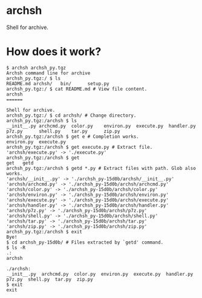 archsh
======

Shell for archive.

How does it work?
=================

    $ archsh archsh_py.tgz
    Archsh command line for archive
    archsh_py.tgz:/ $ ls
    README.md archsh/   bin/      setup.py
    archsh_py.tgz:/ $ cat README.md # View file content.
    archsh
    ======
    
    Shell for archive.
    archsh_py.tgz:/ $ cd archsh/ # Change directory.
    archsh_py.tgz:/archsh $ ls
    __init__.py archcmd.py  color.py    environ.py  execute.py  handler.py  p7z.py      shell.py    tar.py      zip.py      
    archsh_py.tgz:/archsh $ get e # Completion works.
    environ.py  execute.py
    archsh_py.tgz:/archsh $ get execute.py # Extract file.
    'archsh/execute.py' -> './execute.py'
    archsh_py.tgz:/archsh $ get
    get   getd
    archsh_py.tgz:/archsh $ getd *.py # Extract files with path. Glob also works.
    'archsh/__init__.py' -> './archsh_py-15d0b/archsh/__init__.py'
    'archsh/archcmd.py' -> './archsh_py-15d0b/archsh/archcmd.py'
    'archsh/color.py' -> './archsh_py-15d0b/archsh/color.py'
    'archsh/environ.py' -> './archsh_py-15d0b/archsh/environ.py'
    'archsh/execute.py' -> './archsh_py-15d0b/archsh/execute.py'
    'archsh/handler.py' -> './archsh_py-15d0b/archsh/handler.py'
    'archsh/p7z.py' -> './archsh_py-15d0b/archsh/p7z.py'
    'archsh/shell.py' -> './archsh_py-15d0b/archsh/shell.py'
    'archsh/tar.py' -> './archsh_py-15d0b/archsh/tar.py'
    'archsh/zip.py' -> './archsh_py-15d0b/archsh/zip.py'
    archsh_py.tgz:/archsh $ exit
    Bye!
    $ cd archsh_py-15d0b/ # Files extracted by `getd' command.
    $ ls -R
    .:
    archsh
    
    ./archsh:
    __init__.py  archcmd.py  color.py  environ.py  execute.py  handler.py  p7z.py  shell.py  tar.py  zip.py
    $ exit
    exit
